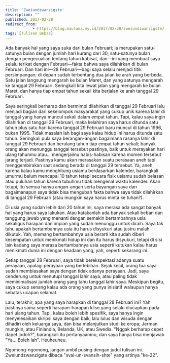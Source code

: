 ```yaml
---
title: 'Zweiundzwanzigste'
description: ""
published: 2017-02-28
redirect_from: 
            - https://blog.maulana.my.id/2017/02/28/zweiundzwanzigste/
tags: [Tulisan Bebas]
---
```

Ada banyak hal yang saya suka dari bulan Februari; ia merupakan satu-satunya bulan dengan jumlah hari kurang dari 30, satu-satunya bulan dengan pengecualian tentang tahun kabisat, dan—ini yang membuat saya selalu terikat dengan Februari—fakta bahwa saya dilahirkan di bulan Februari. Dan hari ini—28 Februari—bagi saya selalu menjadi titik persimpangan; di depan sudah terbentang dua jalan ke arah yang berbeda. Satu jalan langsung mengarah ke bulan Maret, dan yang satunya mengarah ke tanggal 29 Februari. Seringkali kita lewat jalan yang mengarah ke bulan Maret, dan hanya tiap empat tahun sekali kita berjalan ke arah tanggal 29 Februari.

Saya seringkali berharap dan bermimpi dilahirkan di tanggal 29 Februari lalu menjadi bagian dari sekelompok masyarakat yang cukup unik karena lahir di tanggal yang hanya muncul sekali dalam empat tahun. Tapi, kalau saya ingin dilahirkan di tanggal 29 Februari, maka kelahiran saya harus ditunda satu tahun plus satu hari karena tanggal 29 Februari baru muncul di tahun 1996, bukan 1995. Tidak masalah lah bagi saya kalau hidup ini harus ditunda satu tahun. Seringkali pula saya berangan-angan bagaimana rasanya lahir di tanggal 29 Februari dan berulang tahun tiap empat tahun sekali; banyak orang akan menunggu tanggal tersebut pastinya, baik untuk merayakan hari ulang tahunmu atau... mengerjaimu habis-habisan karena momen tersebut jarang terjadi. Pastinya kamu akan merasakan suatu perasaan aneh tapi menggembirakan saat sedang berada di tanggal 29 tersebut. Ya, aneh, karena kalau kamu menghitung usiamu berdasarkan kalender, barangkali umurmu belum mencapai 10 tahun tetapi secara fisik usiamu sudah belasan atau puluhan tahun karena tubuhmu tidak mengenal waktu kalender. Akan tetapi, itu semua hanya angan-angan serta bayangan saya dan bagaimanapun saya tidak bisa mengubah fakta bahwa saya tidak dilahirkan di tanggal 29 Februari (atau mungkin saya harus minta ke tuhan?).

Di usia yang sudah lebih dari 20 tahun ini, saya merasa ada sangat banyak hal yang harus saya lakukan. Atau katakanlah ada banyak sekali beban dan tanggung jawab yang menanti dengan semakin bertambahnya usia sekaligus harapan dan impian yang sudah menunggu untuk diraih. Saya tak tahu apakah bertambahnya usia itu harus disyukuri atau justru malah dikutuk. Yah, memang bertambahnya usia berarti kita sudah diberi kesempatan untuk menikmati hidup ini dan itu harus disyukuri, tetapi di sisi lain kadang saya merasa bertambahnya usia seperti kutukan kalau harus menikmati dunia ini dengan keadaan yang, yah, seperti sekarang ini.

Setiap tanggal 28 Februari, saya tidak berekspektasi adanya suatu perayaan, apalagi perayaan yang berlebihan. Sejak kecil, orang tua saya sudah membiasakan saya dengan tidak adanya perayaan. Jadi, saya cenderung untuk menutupi tanggal lahir saya, atau paling tidak meminimalisasi jumlah orang yang tahu tanggal lahir saya. Meskipun begitu, saya cukup senang kalau ada orang yang punya inisiatif walaupun hanya sebatas ucapan selamat.

Lalu, terakhir, apa yang saya harapkan di tanggal 28 Februari ini? Yah pastinya sama seperti harapan-harapan klise yang selalu diucapkan pada hari ulang tahun. Tapi, kalau boleh lebih spesifik, saya hanya ingin menyelesaikan skripsi saya dengan baik, lalu lulus dan wisuda dengan dihadiri oleh keluarga saya, dan bisa melanjutkan studi ke eropa; Jerman mungkin, atau Finlandia, Belanda, UK, atau Swedia. "Nggak berharap cepet dapet jodoh?", barangkali itu pertanyaanmu, dan saya hanya bisa menjawab "Ya... Boleh lah". Heuheuheu.

Ngomong-ngomong, jangan ambil pusing dengan judul tulisan ini. Zweiundzwanzigste dibaca "svai-un-svansih-shte" yang artinya "ke-22".

